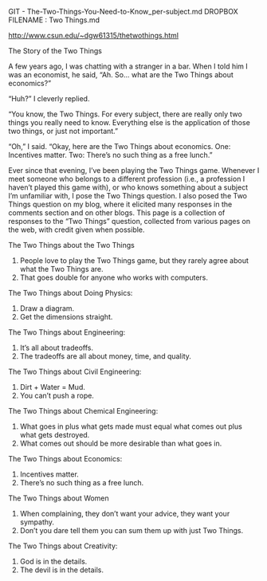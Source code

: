 GIT - The-Two-Things-You-Need-to-Know_per-subject.md
DROPBOX FILENAME : Two Things.md


http://www.csun.edu/~dgw61315/thetwothings.html

The Story of the Two Things

A few years ago, I was chatting with a stranger in a bar. When I told him I was an economist, he said, “Ah. So… what are the Two Things about economics?”

“Huh?” I cleverly replied.

“You know, the Two Things. For every subject, there are really only two things you really need to know. Everything else is the application of those two things, or just not important.”

“Oh,” I said. “Okay, here are the Two Things about economics. One: Incentives matter. Two: There’s no such thing as a free lunch.”

Ever since that evening, I’ve been playing the Two Things game. Whenever I meet someone who belongs to a different profession (i.e., a profession I haven’t played this game with), or who knows something about a subject I’m unfamiliar with, I pose the Two Things question. I also posed the Two Things question on my blog, where it elicited many responses in the comments section and on other blogs. This page is a collection of responses to the “Two Things” question, collected from various pages on the web, with credit given when possible.

The Two Things about the Two Things

1. People love to play the Two Things game, but they rarely agree about what the Two Things are.
2. That goes double for anyone who works with computers.

The Two Things about Doing Physics: 
1. Draw a diagram.
2. Get the dimensions straight.

The Two Things about Engineering: 
1. It’s all about tradeoffs.
2. The tradeoffs are all about money, time, and quality.

The Two Things about Civil Engineering: 
1. Dirt + Water = Mud.
2. You can’t push a rope.

The Two Things about Chemical Engineering: 
1. What goes in plus what gets made must equal what comes out plus what gets destroyed.
2. What comes out should be more desirable than what goes in.

The Two Things about Economics: 
1. Incentives matter.
2. There’s no such thing as a free lunch.

The Two Things about Women 
1. When complaining, they don’t want your advice, they want your sympathy.
2. Don’t you dare tell them you can sum them up with just Two Things.

The Two Things about Creativity: 
1. God is in the details.
2. The devil is in the details.